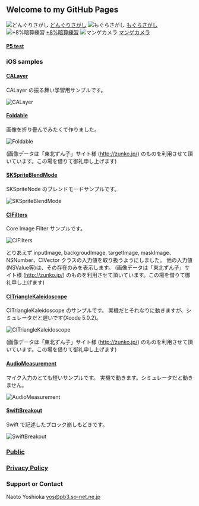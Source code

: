 ## Welcome to my GitHub Pages

![どんぐりさがし](./my_images/Squirrel_icon.png)
[どんぐりさがし](https://itunes.apple.com/jp/app/o-shou-yan-lian-xi-dongurisagashi/id723602722)
![もぐらさがし](./my_images/Mogura_icon.png)
[もぐらさがし](https://itunes.apple.com/jp/app/o-shou-yan-lian-xi-mogurasagashi/id723451398)
![+8%暗算練習](./my_images/Eight_icon.png)
[+8%暗算練習](https://itunes.apple.com/jp/app/+8-an-suan-lian-xi/id723334393)
![マンゲカメラ](./my_images/KaleidoCamera_icon.png)
[マンゲカメラ](https://itunes.apple.com/jp/app/mangekamera/id796316390)

#### [P5 test](p5test.html)

### iOS samples

#### [CALayer](https://github.com/ynaoto/iOSCALayer)
CALayer の振る舞い学習用サンプルです。

![CALayer](https://github.com/ynaoto/iOSCALayer/raw/master/screenshot.png)

#### [Foldable](https://github.com/ynaoto/iOSFoldable)
画像を折り畳んでみたくて作りました。

![Foldable](https://github.com/ynaoto/iOSFoldable/raw/master/snapshot.png)

(画像データは「東北ずん子」サイト様 (http://zunko.jp/) のものを利用させて頂いています。この場を借りて御礼申し上げます)

#### [SKSpriteBlendMode](https://github.com/ynaoto/iOSSKSpriteBlendMode)
SKSpriteNode のブレンドモードサンプルです。

![SKSpriteBlendMode](https://github.com/ynaoto/iOSSKSpriteBlendMode/raw/master/snapshot.png)

#### [CIFilters](https://github.com/ynaoto/iOSCIFilters)
Core Image Filter サンプルです。

![CIFilters](https://github.com/ynaoto/iOSCIFilters/raw/master/snapshot.png)

とりあえず inputImage, backgroudImage, targetImage, maskImage、NSNumber、CIVector クラスの入力値を取り扱うようにしました。
他の入力値(NSValue等)は、その存在のみを表示します。
(画像データは「東北ずん子」サイト様 (http://zunko.jp/) のものを利用させて頂いています。この場を借りて御礼申し上げます)

#### [CITriangleKaleidoscope](https://github.com/ynaoto/iOSCITriangleKaleidoscope)
CITriangleKaleidoscope のサンプルです。
実機だとそれなりに動きますが、シミュレータだと遅いです(Xcode 5.0.2)。

![CITriangleKaleidoscope](https://github.com/ynaoto/iOSCITriangleKaleidoscope/raw/master/snapshot.png)

(画像データは「東北ずん子」サイト様 (http://zunko.jp/) のものを利用させて頂いています。この場を借りて御礼申し上げます)

#### [AudioMeasurement](https://github.com/ynaoto/iOSAudioMeasurement)
マイク入力のとても短いサンプルです。
実機で動きます。シミュレータだと動きません。

![AudioMeasurement](https://github.com/ynaoto/iOSAudioMeasurement/raw/master/snapshot.png)

#### [SwiftBreakout](https://github.com/ynaoto/SwiftBreakout)
Swift で記述したブロック崩しもどきです。

![SwiftBreakout](https://github.com/ynaoto/SwiftBreakout/raw/master/screenShot.png)

### [Public](http://ynaoto.github.io/public)
### [Privacy Policy](http://ynaoto.github.io/policy/)

### Support or Contact
Naoto Yoshioka yos@pb3.so-net.ne.jp
